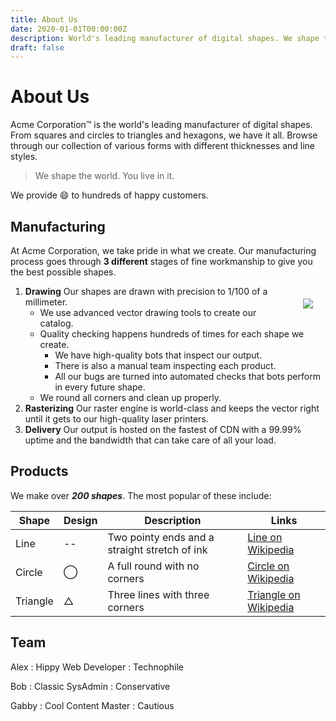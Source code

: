 ```yaml
---
title: About Us
date: 2020-01-01T00:00:00Z
description: World's leading manufacturer of digital shapes. We shape the world. You live in it.
draft: false
---
```


About Us
========

Acme Corporation&trade; is the world's leading manufacturer of digital shapes. From squares and circles to triangles and hexagons, we have it all. Browse through our collection of various forms with different thicknesses and line styles.

> We shape the world. You live in it.

We provide :smile: to hundreds of happy customers.

Manufacturing
--------------

At Acme Corporation, we take pride in what we create. Our manufacturing process goes through **3 different** stages of fine workmanship to give you the best possible shapes.

<img style="float:right; margin: 20px;" src="/image/draw.jpg">

1. **Drawing** Our shapes are drawn with precision to 1/100 of a millimeter.
    * We use advanced vector drawing tools to create our catalog.
    * Quality checking happens hundreds of times for each shape we create.
        * We have high-quality bots that inspect our output.
        * There is also a manual team inspecting each product.
        * All our bugs are turned into automated checks that bots perform in every future shape.
    * We round all corners and clean up properly.
2. **Rasterizing** Our raster engine is world-class and keeps the vector right until it gets to our high-quality laser printers.
3. **Delivery** Our output is hosted on the fastest of CDN with a 99.99% uptime and the bandwidth that can take care of all your load.

Products
---------

We make over ***200 shapes***. The most popular of these include:

Shape | Design | Description | Links
---   |  ---   |   ---       | ---
Line | -- | Two pointy ends and a straight stretch of ink | [Line on Wikipedia](https://en.wikipedia.org/wiki/Line_(geometry))
Circle  | &#8413; | A full round with no corners | [Circle on Wikipedia]
Triangle  | &#9651; | Three lines with three corners |  [Triangle on Wikipedia](https://en.wikipedia.org/wiki/Triangle)


[Circle on Wikipedia]: https://en.wikipedia.org/wiki/Circle

Team
-----

Alex
: Hippy Web Developer
: Technophile

Bob
: Classic SysAdmin
: Conservative

Gabby
: Cool Content Master
: Cautious
